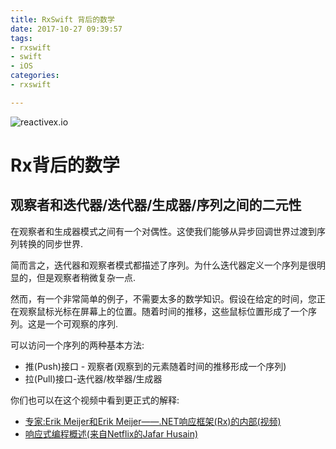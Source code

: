 ```yaml
---
title: RxSwift 背后的数学
date: 2017-10-27 09:39:57
tags:
- rxswift
- swift
- iOS
categories:
- rxswift

---
```


![reactivex.io](http://reactivex.io/assets/reactivex_bg.jpg)

Rx背后的数学
==============

## 观察者和迭代器/迭代器/生成器/序列之间的二元性

<!-- more -->

在观察者和生成器模式之间有一个对偶性。这使我们能够从异步回调世界过渡到序列转换的同步世界.

简而言之，迭代器和观察者模式都描述了序列。为什么迭代器定义一个序列是很明显的，但是观察者稍微复杂一点.

然而，有一个非常简单的例子，不需要太多的数学知识。假设在给定的时间，您正在观察鼠标光标在屏幕上的位置。随着时间的推移，这些鼠标位置形成了一个序列。这是一个可观察的序列.

可以访问一个序列的两种基本方法:

* 推(Push)接口 - 观察者(观察到的元素随着时间的推移形成一个序列)
* 拉(Pull)接口-迭代器/枚举器/生成器

你们也可以在这个视频中看到更正式的解释:

* [专家:Erik Meijer和Erik Meijer——.NET响应框架(Rx)的内部(视频)](https://www.youtube.com/watch?v=looJcaeboBY)
* [响应式编程概述(来自Netflix的Jafar Husain)](https://www.youtube.com/watch?v=dwP1TNXE6fc)

